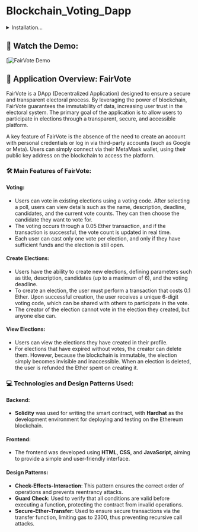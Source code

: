 # Blockchain_Voting_Dapp
<details>
   
<h2>🚀 Installation & Usage</h2>
<summary>Installation...</summary>

#### 0. Prerequisites:
   - **0.1**: Install Hardhat:
     ```bash
     npm install --save-dev hardhat
     ```
   - **0.2**: Install Node.js:
     ```bash
     nvm install node
     ```
   - **0.3**: Install the `http-server` package globally:
     ```bash
     npm install -g http-server
     ```
   - **0.4**: Add and configure the MetaMask extension to your browser with the following network:
     - **RPC URL**: `127.0.0.1:8545`
     - **Chain ID**: `31337`
     - **Coin Symbol**: `GO`

#### 1. Clone the repository:
   ```bash
   git clone https://github.com/MatteoAv/Blockchain_Voting_Dapp
   ``` 
#### 2. Go to the project folder and open the terminal
#### 3. Start a local blockchain:
 ```bash
     npm hardhat node
 ```
#### 4. Open a new terminal window in the project folder
#### 5. Deploy the contract:
 ```bash
     npx hardhat run scripts/deploy.js --network localhost
 ```
#### 6. Go to the frontend folder and run the command:
 ```bash
     http-server
 ```
#### 7. Click on one of the servers that are returned to open the webpage
#### 8. Import one of the accounts created in the local blockchain into MetaMask
#### 9. Click on the "Connect to MetaMask" button to vote
</details>

## 🎥 Watch the Demo:

[![FairVote Demo](https://www.youtube.com/watch?v=FNyESPgQyoM&autoplay=1&loop=1&playlist=FNyESPgQyoM)


## 🎯 Application Overview: FairVote  
FairVote is a DApp (Decentralized Application) designed to ensure a secure and transparent electoral process. By leveraging the power of blockchain, FairVote guarantees the immutability of data, increasing user trust in the electoral system. The primary goal of the application is to allow users to participate in elections through a transparent, secure, and accessible platform.

A key feature of FairVote is the absence of the need to create an account with personal credentials or log in via third-party accounts (such as Google or Meta). Users can simply connect via their MetaMask wallet, using their public key address on the blockchain to access the platform.

### 🛠️ Main Features of FairVote:

#### Voting:
- Users can vote in existing elections using a voting code. After selecting a poll, users can view details such as the name, description, deadline, candidates, and the current vote counts. They can then choose the candidate they want to vote for.
- The voting occurs through a 0.05 Ether transaction, and if the transaction is successful, the vote count is updated in real time.
- Each user can cast only one vote per election, and only if they have sufficient funds and the election is still open.

#### Create Elections:
- Users have the ability to create new elections, defining parameters such as title, description, candidates (up to a maximum of 6), and the voting deadline.
- To create an election, the user must perform a transaction that costs 0.1 Ether. Upon successful creation, the user receives a unique 6-digit voting code, which can be shared with others to participate in the vote.
- The creator of the election cannot vote in the election they created, but anyone else can.

#### View Elections:
- Users can view the elections they have created in their profile.
- For elections that have expired without votes, the creator can delete them. However, because the blockchain is immutable, the election simply becomes invisible and inaccessible. When an election is deleted, the user is refunded the Ether spent on creating it.

### 💻 Technologies and Design Patterns Used:

#### Backend:
- **Solidity** was used for writing the smart contract, with **Hardhat** as the development environment for deploying and testing on the Ethereum blockchain.

#### Frontend:
- The frontend was developed using **HTML**, **CSS**, and **JavaScript**, aiming to provide a simple and user-friendly interface.

#### Design Patterns:
- **Check-Effects-Interaction**: This pattern ensures the correct order of operations and prevents reentrancy attacks.
- **Guard Check**: Used to verify that all conditions are valid before executing a function, protecting the contract from invalid operations.
- **Secure-Ether-Transfer**: Used to ensure secure transactions via the transfer function, limiting gas to 2300, thus preventing recursive call attacks.
